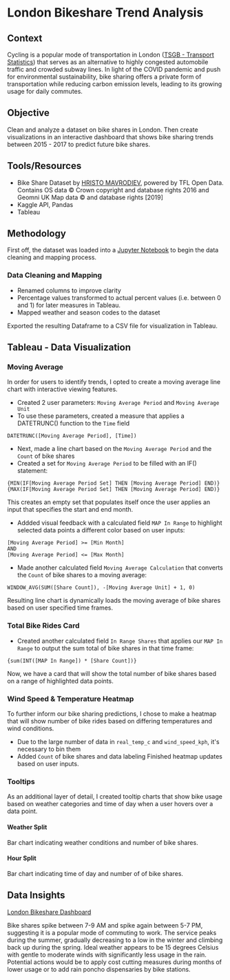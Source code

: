 # London Bikeshare Trend Analysis

## Context
Cycling is a popular mode of transportation in London ([TSGB - Transport Statistics](https://www.gov.uk/government/statistics/transport-statistics-great-britain-2021/transport-statistics-great-britain-2021#overview-of-transport-statistics)) that serves as an alternative to highly congested automobile traffic and crowded subway lines. In light of the COVID pandemic and push for environmental sustainability, bike sharing offers a private form of transportation while reducing carbon emission levels, leading to its growing usage for daily commutes.

## Objective
Clean and analyze a dataset on bike shares in London. Then create visualizations in an interactive dashboard that shows bike sharing trends between 2015 - 2017 to predict future bike shares.

## Tools/Resources 
* Bike Share Dataset by [HRISTO MAVRODIEV](https://www.kaggle.com/datasets/hmavrodiev/london-bike-sharing-dataset), powered by TFL Open Data. Contains OS data © Crown copyright and database rights 2016 and Geomni UK Map data © and database rights [2019]
* Kaggle API, Pandas
* Tableau

## Methodology
First off, the dataset was loaded into a [Jupyter Notebook](london_bikeshare.ipynb) to begin the data cleaning and mapping process.
### Data Cleaning and Mapping
* Renamed columns to improve clarity
* Percentage values transformed to actual percent values (i.e. between 0 and 1) for later measures in Tableau.
* Mapped weather and season codes to the dataset

Exported the resulting Dataframe to a CSV file for visualization in Tableau.
## Tableau - Data Visualization
### Moving Average
In order for users to identify trends, I opted to create a moving average line chart with interactive viewing features.
* Created 2 user parameters: ```Moving Average Period``` and ```Moving Average Unit```
* To use these parameters, created a measure that applies a DATETRUNC() function to the ```Time``` field
```
DATETRUNC([Moving Average Period], [Time])
```
* Next, made a line chart based on the ```Moving Average Period``` and the ```Count``` of bike shares
* Created a set for ```Moving Average Period``` to be filled with an IF() statement:
```
{MIN(IF[Moving Average Period Set] THEN [Moving Average Period] END)}
{MAX(IF[Moving Average Period Set] THEN [Moving Average Period] END)}
```
This creates an empty set that populates itself once the user applies an input that specifies the start and end month. 
* Addded visual feedback with a calculated field ```MAP In Range``` to highlight selected data points a different color based on user inputs:
```
[Moving Average Period] >= [Min Month]
AND
[Moving Average Period] <= [Max Month]
```
* Made another calculated field ```Moving Average Calculation``` that converts the ```Count``` of bike shares to a moving average:
```
WINDOW_AVG(SUM([Share Count]), -[Moving Average Unit] + 1, 0)
```
Resulting line chart is dynamically loads the moving average of bike shares based on user specified time frames.
### Total Bike Rides Card
* Created another calculated field ```In Range Shares``` that applies our ```MAP In Range``` to output the sum total of bike shares in that time frame:
```
{sum(INT([MAP In Range]) * [Share Count])}
```
Now, we have a card that will show the total number of bike shares based on a range of highlighted data points.
### Wind Speed & Temperature Heatmap
To further inform our bike sharing predictions, I chose to make a heatmap that will show number of bike rides based on differing temperatures and wind conditions.
* Due to the large number of data in ```real_temp_c``` and ```wind_speed_kph```, it's necessary to bin them
* Added ```Count``` of bike shares and data labeling
Finished heatmap updates based on user inputs.
### Tooltips
As an additional layer of detail, I created tooltip charts that show bike usage based on weather categories and time of day when a user hovers over a data point.
#### Weather Split
Bar chart indicating weather conditions and number of bike shares.
#### Hour Split
Bar chart indicating time of day and number of of bike shares.
## Data Insights
[London Bikeshare Dashboard](https://public.tableau.com/app/profile/kevin.tie5341/viz/LondonBikeShareDashboard_17006090632250/LondonBikeShare_Dashboard)

Bike shares spike between 7-9 AM and spike again between 5-7 PM, suggesting it is a popular mode of commuting to work. The service peaks during the summer, gradually decreasing to a low in the winter and climbing back up during the spring. Ideal weather appears to be 15 degrees Celsius with gentle to moderate winds with significantly less usage in the rain. Potential actions would be to apply cost cutting measures during months of lower usage or to add rain poncho dispensaries by bike stations.
